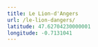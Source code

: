 ```yaml
---
title: Le Lion-d'Angers
url: /le-lion-dangers/
latitude: 47.62704230000001
longitude: -0.7131041
---
```

